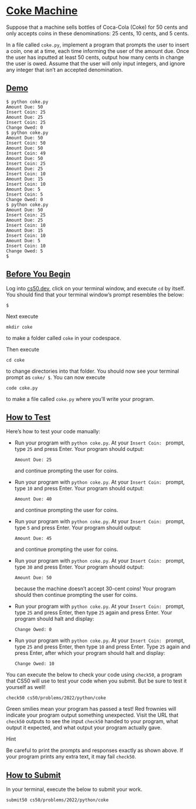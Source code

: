 # [Coke Machine](#coke-machine)

Suppose that a machine sells bottles of Coca-Cola (Coke) for 50 cents
and only accepts coins in these denominations: 25 cents, 10 cents, and 5
cents.

In a file called `coke.py`, implement a program that prompts the user to
insert a coin, one at a time, each time informing the user of the amount
due. Once the user has inputted at least 50 cents, output how many cents
in change the user is owed. Assume that the user will only input
integers, and ignore any integer that isn’t an accepted denomination.

## [Demo](#demo)

``` highlight
$ python coke.py
Amount Due: 50
Insert Coin: 25
Amount Due: 25
Insert Coin: 25
Change Owed: 0
$ python coke.py
Amount Due: 50
Insert Coin: 50
Amount Due: 50
Insert Coin: 49
Amount Due: 50
Insert Coin: 25
Amount Due: 25
Insert Coin: 10
Amount Due: 15
Insert Coin: 10
Amount Due: 5
Insert Coin: 5
Change Owed: 0
$ python coke.py
Amount Due: 50
Insert Coin: 25
Amount Due: 25
Insert Coin: 10
Amount Due: 15
Insert Coin: 10
Amount Due: 5
Insert Coin: 10
Change Owed: 5
$
```

## [Before You Begin](#before-you-begin)

Log into [cs50.dev](https://cs50.dev/), click on your terminal window,
and execute `cd` by itself. You should find that your terminal window’s
prompt resembles the below:

``` highlight
$
```

Next execute

``` highlight
mkdir coke
```

to make a folder called `coke` in your codespace.

Then execute

``` highlight
cd coke
```

to change directories into that folder. You should now see your terminal
prompt as `coke/ $`. You can now execute

``` highlight
code coke.py
```

to make a file called `coke.py` where you’ll write your program.

## [How to Test](#how-to-test)

Here’s how to test your code manually:

- Run your program with `python coke.py`. At your `Insert Coin: `
  prompt, type `25` and press Enter. Your program should output:

  ``` highlight
  Amount Due: 25
  ```

  and continue prompting the user for coins.

- Run your program with `python coke.py`. At your `Insert Coin: `
  prompt, type `10` and press Enter. Your program should output:

  ``` highlight
  Amount Due: 40
  ```

  and continue prompting the user for coins.

- Run your program with `python coke.py`. At your `Insert Coin: `
  prompt, type `5` and press Enter. Your program should output:

  ``` highlight
  Amount Due: 45
  ```

  and continue prompting the user for coins.

- Run your program with `python coke.py`. At your `Insert Coin: `
  prompt, type `30` and press Enter. Your program should output:

  ``` highlight
  Amount Due: 50
  ```

  because the machine doesn’t accept 30-cent coins! Your program should
  then continue prompting the user for coins.

- Run your program with `python coke.py`. At your `Insert Coin: `
  prompt, type `25` and press Enter, then type `25` again and press
  Enter. Your program should halt and display:
  ``` highlight
  Change Owed: 0
  ```

- Run your program with `python coke.py`. At your `Insert Coin: `
  prompt, type `25` and press Enter, then type `10` and press Enter.
  Type `25` again and press Enter, after which your program should halt
  and display:
  ``` highlight
  Change Owed: 10
  ```

You can execute the below to check your code using `check50`, a program
that CS50 will use to test your code when you submit. But be sure to
test it yourself as well!

``` highlight
check50 cs50/problems/2022/python/coke
```

Green smilies mean your program has passed a test! Red frownies will
indicate your program output something unexpected. Visit the URL that
`check50` outputs to see the input `check50` handed to your program,
what output it expected, and what output your program actually gave.

Hint

Be careful to print the prompts and responses exactly as shown above. If
your program prints any extra text, it may fail `check50`.

## [How to Submit](#how-to-submit)

In your terminal, execute the below to submit your work.

``` highlight
submit50 cs50/problems/2022/python/coke
```
